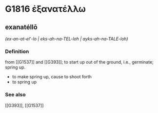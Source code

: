 # G1816 ἐξανατέλλω

## exanatéllō

_(ex-an-at-el'-lo | eks-ah-na-TEL-loh | ayks-ah-na-TALE-loh)_

### Definition

from [[G1537]] and [[G393]]; to start up out of the ground, i.e., germinate; spring up.

- to make spring up, cause to shoot forth
- to spring up

### See also

[[G393]], [[G1537]]

